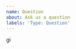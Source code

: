 ```yaml
---		
name: Question		
about: Ask us a question		
labels: 'Type: Question'		
---
```

 
<!--
Thank you for reaching out.

We're not actively answering questions here so feel free to reach out to: https://groups.google.com/forum/#!forum/hazelcast
Or to StackOverflow (`hazelcast` tag).
-->gi